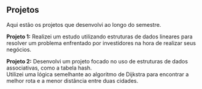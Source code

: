 ## Projetos

Aqui estão os projetos que desenvolvi ao longo do semestre.

**Projeto 1:** Realizei um estudo utilizando estruturas de dados lineares para resolver um problema enfrentado por investidores na hora de realizar seus negócios.

**Projeto 2:** Desenvolvi um projeto focado no uso de estruturas de dados associativas, como a tabela hash. <br>
Utilizei uma lógica semelhante ao algoritmo de Dijkstra para encontrar a melhor rota e a menor distância entre duas cidades.

